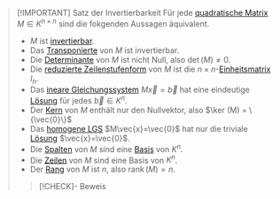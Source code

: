 > [!IMPORTANT] Satz der Invertierbarkeit
> Für jede [quadratische Matrix](../Quadratische%20Matrizen/Quadratische%20Matrix.md) $M\in K^{n\times n}$ sind die fokgenden Aussagen äquivalent.
> - $M$ ist [invertierbar](Invertierbarkeit.md).
> - Das [Transponierte](../Matrizenoperationen/Transponieren.md) von $M$ ist invertierbar.
> - Die [Determinante](../Determinanten/Determinante.md) von $M$ ist nicht Null, also $\det (M) \ne 0$.
> - Die [reduzierte Zeilenstufenform](../Zeilenstufenform/Zeilenstufenform.md) von $M$ ist die $n\times n$-[Einheitsmatrix](../Quadratische%20Matrizen/Einheitsmatrix.md) $I_n$.
> - Das [ineare Gleichungssystem](../../Lineare%20Gleichungssysteme/Lineares%20Gleichungssystem.md) $M\vec{x} = \vec{b}$ hat eine eindeutige [Lösung](../../Lineare%20Gleichungssysteme/Lösen%20von%20LGS/Lösbarkeit.md) für jedes $\vec{b}\in K^n$.
> - Der [Kern](../Matrizenräume/Kern%20(Nullraum).md) von $M$ enthält nur den Nullvektor, also $\ker (M) = \{\vec{0}\}$
> - Das [homogene LGS](../../Lineare%20Gleichungssysteme/Homogene%20LGS/Homogenes%20LGS.md) $M\vec{x}=\vec{0}$ hat nur die triviale [Lösung](../../Lineare%20Gleichungssysteme/Homogene%20LGS/Lösungen%20homogener%20LGS.md) $\vec{x}=\vec{0}$.
> - Die [Spalten](../Matrizenräume/Spaltenraum.md) von $M$ sind eine [Basis](../../Abstrakte%20lineare%20Algebra/Basis/Basis.md) von $K^n$.
> - Die [Zeilen](../Matrizenräume/Zeilenraum.md) von $M$ sind eine Basis von $K^n$.
> - Der [Rang](../Matrizenräume/Rang.md) von $M$ ist $n$, also $\operatorname{rank}(M) = n$.
> 
> > [!CHECK]- Beweis